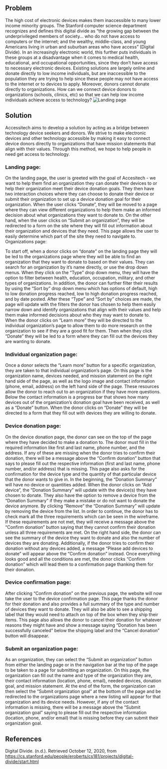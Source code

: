 ## Problem

The high cost of electronic devices makes them inaccessible to many lower income minority groups. The Stanford computer science department recognizes and defines this digital divide as “the growing gap between the underprivileged members of society… who do not have access to computers or the internet; and the wealthy, middle-class, and young Americans living in urban and suburban areas who have access” (Digital Divide). In an increasingly electronic world, this further puts individuals in these groups at a disadvantage when it comes to medical health, educational, and occupational opportunities, since they don’t have access to necessary electronic devices. Existing solutions are largely online and donate directly to low income individuals, but are inaccessible to the population they are trying to help since these people may not have access to the internet or to devices to apply. Moreover, donors cannot donate directly to organizations. How can we connect device donors to organizations (schools, clinics, etc) so that we can help low income individuals achieve access to technology?
![Landing page](https://github.com/autumn-info-442a/team-a/main/1landing.jpg)

## Solution
Accessitech aims to develop a solution by acting as a bridge between technology device seekers and donors. We strive to make electronic devices and other technology accessible by making it easy to connect device donors directly to organizations that have mission statements that align with their values. Through this method, we hope to help people in need get access to technology.


### Landing page:
On the landing page, the user is greeted with the goal of Accesitech - we want to help them find an organization they can donate their devices to or help their organization meet their device donation goals. They then have two interaction choices where they can choose to donate their device or submit their organization to set up a device donation goal for their organization. When the user clicks “Donate”, they will be moved to a page where they can view different organizations to help them make an informed decision about what organizations they want to donate to. On the other hand, when the user clicks on “Submit an organization”, they will be redirected to a form on the site where they will fill out information about their organization and devices that they need. This page allows the user to easily determine which part of the site they need to navigate to.
Organizations page:

To start off, when a donor clicks on “donate” on the landing page they will be led to the organizations page where they will be able to find an organization that they want to donate to based on their values. They can search for an organization by it’s name directly, or use the drop down menus. When they click on the “Type” drop down menu, they will have the option to filter between health, education, occupation, military, and other types of organizations. In addition, the donor can further filter their results by using the “Sort by” drop down menu which has options of default, high to low donation progress reached, low to high donation progress reached, and by date posted. After these “Type” and “Sort by” choices are made, the page will update with the filters the donor has chosen to help them easily narrow down and identify organizations that align with their values and help them make informed decisions about who they may want to donate to. When the donor clicks on “Learn more” they will be directed to the individual organization’s page to allow them to do more research on the organization to see if they are a good fit for them. Then when they click “Donate” they will be led to a form where they can fill out the devices they are wanting to donate.


### Individual organization page:
Once a donor selects the “Learn more” button for a specific organization, they are taken to that individual organization’s page. On this page is the organization name, devices needed, and mission statement on the right hand side of the page, as well as the logo image and contact information (phone, email, address) on the left hand side of the page. These resources allow the donor to reach out to an organization if they have more questions. Below the contact information is a progress bar that shows how many devices out of the organization’s donation goal have been received, as well as a “Donate” button. When the donor clicks on “Donate” they will be directed to a form that they fill out with devices they are willing to donate.


### Device donation page:
On the device donation page, the donor can see on the top of the page where they have decided to make a donation to. The donor must fill in the required information like first and last name, phone number, and the address. If any of these are missing when the donor tries to confirm their donation, there will be a message above the “Confirm donation” button that says to please fill out the respective information (first and last name, phone number, and/or address) that is missing. This page also asks for the confirmation for the device type and the quantity of that particular device that the donor wants to give in. In the beginning, the “Donation Summary” will have no device or quantities added. When the donor clicks on “Add device”, the “Donation Summary” will update with the device(s) they have chosen to donate. They also have the option to remove a device from the “Donation Summary” if they make a mistake or do not want to donate the device anymore. By clicking “Remove” the “Donation Summary” will update by removing the device from the list. In order to continue, the donor has to check mark all the three requirements which can be seen in the wireframe. If these requirements are not met, they will receive a message above the “Confirm donation” button saying that they cannot confirm their donation unless all three requirements are met. On the right hand side, the donor can see the summary of the device they want to donate and also the number of devices they are donating. Additionally, if the donor tries to confirm their donation without any devices added, a message “Please add devices to donate” will appear above the “Confirm donation” instead. Once everything looks good and all the conditions are met, the donor clicks “Confirm donation” which will lead them to a confirmation page thanking them for their donation.


### Device confirmation page:
After clicking “Confirm donation” on the previous page, the website will now take the user to the device confirmation page. This page thanks the donor for their donation and also provides a full summary of the type and number of devices they want to donate. They will also be able to see a shipping label that they would need to attach on top of the box when they ship their items. This page also allows the donor to cancel their donation for whatever reasons they might have and show a message saying “Donation has been successfully canceled” below the shipping label and the “Cancel donation” button will disappear.


### Submit an organization page:
As an organization, they can select the “Submit an organization” button from either the landing page or in the navigation bar at the top of the page to be taken to a page for submitting an organization. On this page, the organization can fill out the name and type of the organization they are, their contact information (location, phone, email), needed devices, donation goal, and mission statement. At the end of the form, the organization can then select the “Submit organization goal” at the bottom of the page and be redirected to the organizations page where a new listing will appear for that organization and its device needs. However, if any of the contact information is missing, there will be a message above the “Submit organization goal” saying to please fill out the respective information (location, phone, and/or email) that is missing before they can submit their organization goal.


## References
Digital Divide. (n.d.). Retrieved October 12, 2020, from 
https://cs.stanford.edu/people/eroberts/cs181/projects/digital-divide/start.html
